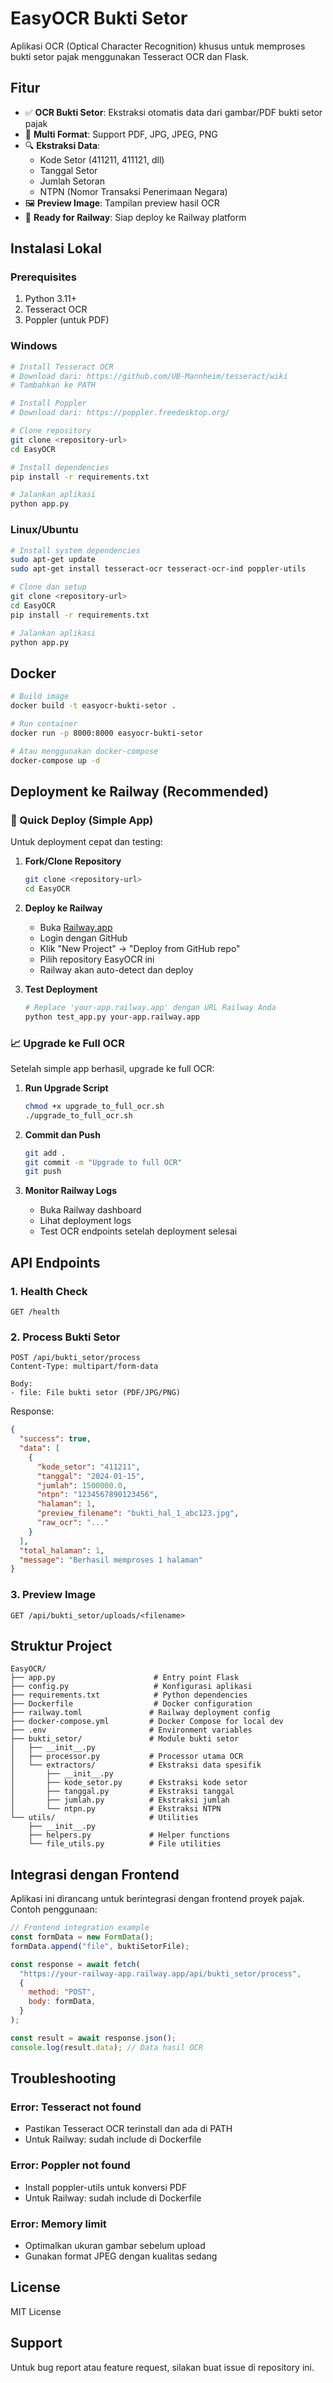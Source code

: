 # EasyOCR Bukti Setor

Aplikasi OCR (Optical Character Recognition) khusus untuk memproses bukti setor pajak menggunakan Tesseract OCR dan Flask.

## Fitur

- ✅ **OCR Bukti Setor**: Ekstraksi otomatis data dari gambar/PDF bukti setor pajak
- 📄 **Multi Format**: Support PDF, JPG, JPEG, PNG
- 🔍 **Ekstraksi Data**:
  - Kode Setor (411211, 411121, dll)
  - Tanggal Setor
  - Jumlah Setoran
  - NTPN (Nomor Transaksi Penerimaan Negara)
- 🖼️ **Preview Image**: Tampilan preview hasil OCR
- 🚀 **Ready for Railway**: Siap deploy ke Railway platform

## Instalasi Lokal

### Prerequisites

1. Python 3.11+
2. Tesseract OCR
3. Poppler (untuk PDF)

### Windows

```bash
# Install Tesseract OCR
# Download dari: https://github.com/UB-Mannheim/tesseract/wiki
# Tambahkan ke PATH

# Install Poppler
# Download dari: https://poppler.freedesktop.org/

# Clone repository
git clone <repository-url>
cd EasyOCR

# Install dependencies
pip install -r requirements.txt

# Jalankan aplikasi
python app.py
```

### Linux/Ubuntu

```bash
# Install system dependencies
sudo apt-get update
sudo apt-get install tesseract-ocr tesseract-ocr-ind poppler-utils

# Clone dan setup
git clone <repository-url>
cd EasyOCR
pip install -r requirements.txt

# Jalankan aplikasi
python app.py
```

## Docker

```bash
# Build image
docker build -t easyocr-bukti-setor .

# Run container
docker run -p 8000:8000 easyocr-bukti-setor

# Atau menggunakan docker-compose
docker-compose up -d
```

## Deployment ke Railway (Recommended)

### 🚀 Quick Deploy (Simple App)

Untuk deployment cepat dan testing:

1. **Fork/Clone Repository**

   ```bash
   git clone <repository-url>
   cd EasyOCR
   ```

2. **Deploy ke Railway**

   - Buka [Railway.app](https://railway.app)
   - Login dengan GitHub
   - Klik "New Project" → "Deploy from GitHub repo"
   - Pilih repository EasyOCR ini
   - Railway akan auto-detect dan deploy

3. **Test Deployment**
   ```bash
   # Replace 'your-app.railway.app' dengan URL Railway Anda
   python test_app.py your-app.railway.app
   ```

### 📈 Upgrade ke Full OCR

Setelah simple app berhasil, upgrade ke full OCR:

1. **Run Upgrade Script**

   ```bash
   chmod +x upgrade_to_full_ocr.sh
   ./upgrade_to_full_ocr.sh
   ```

2. **Commit dan Push**

   ```bash
   git add .
   git commit -m "Upgrade to full OCR"
   git push
   ```

3. **Monitor Railway Logs**
   - Buka Railway dashboard
   - Lihat deployment logs
   - Test OCR endpoints setelah deployment selesai

## API Endpoints

### 1. Health Check

```
GET /health
```

### 2. Process Bukti Setor

```
POST /api/bukti_setor/process
Content-Type: multipart/form-data

Body:
- file: File bukti setor (PDF/JPG/PNG)
```

Response:

```json
{
  "success": true,
  "data": [
    {
      "kode_setor": "411211",
      "tanggal": "2024-01-15",
      "jumlah": 1500000.0,
      "ntpn": "1234567890123456",
      "halaman": 1,
      "preview_filename": "bukti_hal_1_abc123.jpg",
      "raw_ocr": "..."
    }
  ],
  "total_halaman": 1,
  "message": "Berhasil memproses 1 halaman"
}
```

### 3. Preview Image

```
GET /api/bukti_setor/uploads/<filename>
```

## Struktur Project

```
EasyOCR/
├── app.py                      # Entry point Flask
├── config.py                   # Konfigurasi aplikasi
├── requirements.txt            # Python dependencies
├── Dockerfile                  # Docker configuration
├── railway.toml               # Railway deployment config
├── docker-compose.yml         # Docker Compose for local dev
├── .env                       # Environment variables
├── bukti_setor/               # Module bukti setor
│   ├── __init__.py
│   ├── processor.py           # Processor utama OCR
│   └── extractors/            # Ekstraksi data spesifik
│       ├── __init__.py
│       ├── kode_setor.py      # Ekstraksi kode setor
│       ├── tanggal.py         # Ekstraksi tanggal
│       ├── jumlah.py          # Ekstraksi jumlah
│       └── ntpn.py            # Ekstraksi NTPN
└── utils/                     # Utilities
    ├── __init__.py
    ├── helpers.py             # Helper functions
    └── file_utils.py          # File utilities
```

## Integrasi dengan Frontend

Aplikasi ini dirancang untuk berintegrasi dengan frontend proyek pajak. Contoh penggunaan:

```javascript
// Frontend integration example
const formData = new FormData();
formData.append("file", buktiSetorFile);

const response = await fetch(
  "https://your-railway-app.railway.app/api/bukti_setor/process",
  {
    method: "POST",
    body: formData,
  }
);

const result = await response.json();
console.log(result.data); // Data hasil OCR
```

## Troubleshooting

### Error: Tesseract not found

- Pastikan Tesseract OCR terinstall dan ada di PATH
- Untuk Railway: sudah include di Dockerfile

### Error: Poppler not found

- Install poppler-utils untuk konversi PDF
- Untuk Railway: sudah include di Dockerfile

### Error: Memory limit

- Optimalkan ukuran gambar sebelum upload
- Gunakan format JPEG dengan kualitas sedang

## License

MIT License

## Support

Untuk bug report atau feature request, silakan buat issue di repository ini.
